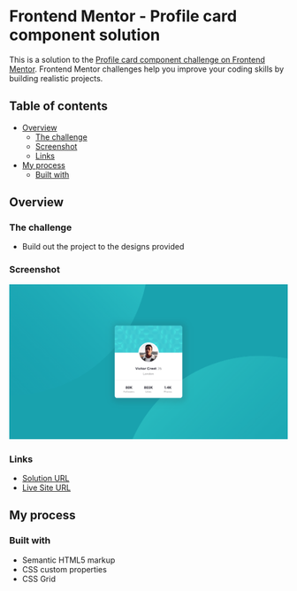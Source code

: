 # Frontend Mentor - Profile card component solution

This is a solution to the [Profile card component challenge on Frontend Mentor](https://www.frontendmentor.io/challenges/profile-card-component-cfArpWshJ). Frontend Mentor challenges help you improve your coding skills by building realistic projects. 

## Table of contents

- [Overview](#overview)
  - [The challenge](#the-challenge)
  - [Screenshot](#screenshot)
  - [Links](#links)
- [My process](#my-process)
  - [Built with](#built-with)

## Overview

### The challenge

- Build out the project to the designs provided

### Screenshot

![](./screenshot.png)

### Links

- [Solution URL](https://www.frontendmentor.io/solutions/profile-card-component-XA-bhajGHo)
- [Live Site URL](https://alekseibodeev.github.io/profile-card-component)

## My process

### Built with

- Semantic HTML5 markup
- CSS custom properties
- CSS Grid
